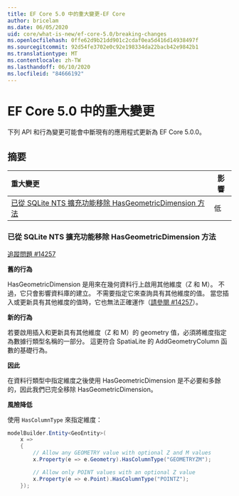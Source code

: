 ```yaml
---
title: EF Core 5.0 中的重大變更-EF Core
author: bricelam
ms.date: 06/05/2020
uid: core/what-is-new/ef-core-5.0/breaking-changes
ms.openlocfilehash: 0ffe62d9b21dd901c2cdaf0ea5d416d14938497f
ms.sourcegitcommit: 92d54fe3702e0c92e198334da22bacb42e9842b1
ms.translationtype: MT
ms.contentlocale: zh-TW
ms.lasthandoff: 06/10/2020
ms.locfileid: "84666192"
---
```

# <a name="breaking-changes-in-ef-core-50"></a>EF Core 5.0 中的重大變更

下列 API 和行為變更可能會中斷現有的應用程式更新為 EF Core 5.0.0。

## <a name="summary"></a>摘要

| **重大變更**                                                                                                               | **影響** |
|:----------------------------------------------------------------------------------------------------------------------------------|------------|
| [已從 SQLite NTS 擴充功能移除 HasGeometricDimension 方法](#removed-hasgeometricdimension-method-from-sqlite-nts-extension) | 低        |

### <a name="removed-hasgeometricdimension-method-from-sqlite-nts-extension"></a>已從 SQLite NTS 擴充功能移除 HasGeometricDimension 方法

[追蹤問題 #14257](https://github.com/aspnet/EntityFrameworkCore/issues/14257)

**舊的行為**

HasGeometricDimension 是用來在幾何資料行上啟用其他維度（Z 和 M）。 不過，它只會影響資料庫的建立。 不需要指定它來查詢具有其他維度的值。 當您插入或更新具有其他維度的值時，它也無法正確運作（[請參閱 #14257](https://github.com/aspnet/EntityFrameworkCore/issues/14257)）。

**新的行為**

若要啟用插入和更新具有其他維度（Z 和 M）的 geometry 值，必須將維度指定為數據行類型名稱的一部分。 這更符合 SpatiaLite 的 AddGeometryColumn 函數的基礎行為。

**因此**

在資料行類型中指定維度之後使用 HasGeometricDimension 是不必要和多餘的，因此我們已完全移除 HasGeometricDimension。

**風險降低**

使用 `HasColumnType` 來指定維度：

```cs
modelBuilder.Entity<GeoEntity>(
    x =>
    {
        // Allow any GEOMETRY value with optional Z and M values
        x.Property(e => e.Geometry).HasColumnType("GEOMETRYZM");

        // Allow only POINT values with an optional Z value
        x.Property(e => e.Point).HasColumnType("POINTZ");
    });
```
